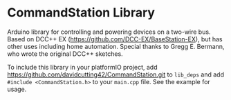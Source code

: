 # CommandStation Library
Arduino library for controlling and powering devices on a two-wire bus. Based on DCC++ EX (https://github.com/DCC-EX/BaseStation-EX), but has other uses including home automation. Special thanks to Gregg E. Bermann, who wrote the original DCC++ sketches.

To include this library in your platformIO project, add https://github.com/davidcutting42/CommandStation.git to ```lib_deps``` and add ```#include <CommandStation.h>``` to your ```main.cpp``` file. See the example for usage.